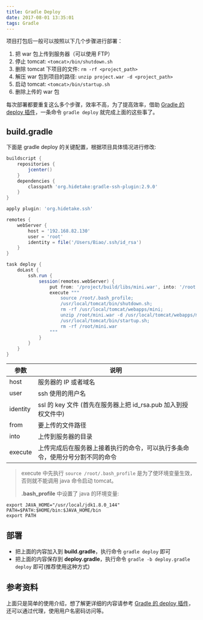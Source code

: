 ```yaml
---
title: Gradle Deploy
date: 2017-08-01 13:35:01
tags: Gradle
---
```


项目打包后一般可以按照以下几个步骤进行部署：

1. 把 war 包上传到服务器（可以使用 FTP）
2. 停止 tomcat: `<tomcat>/bin/shutdown.sh`
3. 删除 tomcat 下项目的文件: `rm -rf <project_path>`
4. 解压 war 包到项目的路径: `unzip project.war -d <project_path>`
5. 启动 tomcat: `<tomcat>/bin/startup.sh`
6. 删除上传的 war 包

每次部署都要重复这么多个步骤，效率不高，为了提高效率，借助 [Gradle 的 deploy 插件](https://gradle-ssh-plugin.github.io)，一条命令 `gradle deploy` 就完成上面的这些事了。<!--more-->

## build.gradle

下面是 gradle deploy 的关键配置，根据项目具体情况进行修改:

```groovy
buildscript {
    repositories {
        jcenter()
    }
    dependencies {
        classpath 'org.hidetake:gradle-ssh-plugin:2.9.0'
    }
}

apply plugin: 'org.hidetake.ssh'

remotes {
    webServer {
        host = '192.168.82.130'
        user = 'root'
        identity = file('/Users/Biao/.ssh/id_rsa')
    }
}

task deploy {
    doLast {
        ssh.run {
            session(remotes.webServer) {
                put from: '/project/build/libs/mini.war', into: '/root'
                execute """
                    source /root/.bash_profile;
                    /usr/local/tomcat/bin/shutdown.sh;
                    rm -rf /usr/local/tomcat/webapps/mini;
                    unzip /root/mini.war -d /usr/local/tomcat/webapps/mini;
                    /usr/local/tomcat/bin/startup.sh;
                    rm -rf /root/mini.war
                """
            }
        }
    }
}
```

| 参数       | 说明                                       |
| -------- | ---------------------------------------- |
| host     | 服务器的 IP 或者域名                             |
| user     | ssh 使用的用户名                               |
| identity | ssl 的 key 文件 (首先在服务器上把 id_rsa.pub 加入到授权文件中) |
| from     | 要上传的文件路径                                 |
| into     | 上传到服务器的目录                                |
| execute  | 上传完成后在服务器上接着执行的命令，可以执行多条命令，使用分号分割不同的命令   |

> execute 中先执行 `source /root/.bash_profile` 是为了使环境变量生效，否则就不能调用 java 命令启动 tomcat。
>
> **.bash_profile** 中设置了 java 的环境变量:
>
```
export JAVA_HOME="/usr/local/jdk1.8.0_144"
PATH=$PATH:$HOME/bin:$JAVA_HOME/bin
export PATH
```

## 部署

* 把上面的内容加入到 **build.gradle**，执行命令 `gradle deploy` 即可
* 把上面的内容保存到 **deploy.gradle**，执行命令 `gradle -b deploy.gradle deploy` 即可(推荐使用这种方式)

## 参考资料

上面只是简单的使用介绍，想了解更详细的内容请参考 [Gradle 的 deploy 插件](https://gradle-ssh-plugin.github.io)，还可以通过代理，使用用户名密码访问等。